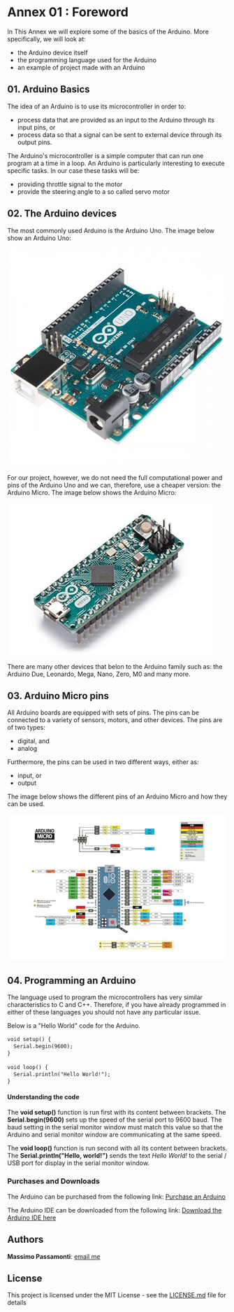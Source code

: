 [image1]: ./images/arduino_uno.jpg
[image2]: ./images/arduino_micro.jpg
[image3]: ./images/arduino_micro_pins.jpg

# Annex 01 : Foreword

In This Annex we will explore some of the basics of the Arduino. More specifically, we will look at:

* the Arduino device itself
* the programming language used for the Arduino
* an example of project made with an Arduino

## 01. Arduino Basics

The idea of an Arduino is to use its microcontroller in order to:
* process data that are provided as an input to the Arduino through its input pins, or
* process data so that a signal can be sent to external device through its output pins.

The Arduino's microcontroller is a simple computer that can run one program at a time in a loop. An Arduino is particularly interesting to execute specific tasks. In our case these tasks will be:
* providing throttle signal to the motor
* provide the steering angle to a so called servo motor

## 02. The Arduino devices

The most commonly used Arduino is the Arduino Uno. The image below show an Arduino Uno:

![alt text][image1]

For our project, however, we do not need the full computational power and pins of the Arduino Uno and we can, therefore, use a cheaper version: the Arduino Micro. The image below shows the Arduino Micro:

![alt text][image2]

There are many other devices that belon to the Arduino family such as: the Arduino Due, Leonardo, Mega, Nano, Zero, M0 and many more.

## 03. Arduino Micro pins

All Arduino boards are equipped with sets of pins. The pins can be connected to a variety of sensors, motors, and other devices. The pins are of two types:
* digital, and
* analog

Furthermore, the pins can be used in two different ways, either as:
* input, or
* output

The image below shows the different pins of an Arduino Micro and how they can be used.

![alt text][image3]

## 04. Programming an Arduino

The language used to program the microcontrollers has very similar characteristics to C and C++. Therefore, if you have already programmed in either of these languages you should not have any particular issue.

Below is a "Hello World" code for the Arduino.

```
void setup() {
  Serial.begin(9600);
}

void loop() {
  Serial.println("Hello World!");
}
```

#### Understanding the code

The **void setup()** function is run first with its content between brackets. The **Serial.begin(9600)** sets up the speed of the serial port to 9600 baud. The baud setting in the serial monitor window must match this value so that the Arduino and serial monitor window are communicating at the same speed.

The **void loop()** function is run second with all its content between brackets.
The **Serial.println("Hello, world!")** sends the text *Hello World!* to the serial / USB port for display in the serial monitor window.

### Purchases and Downloads
The Arduino can be purchased from the following link:
[Purchase an Arduino](https://store.arduino.cc/)

The Arduino IDE can be downloaded from the following link:
[Download the Arduino IDE here](https://www.arduino.cc/en/Main/Software)

## Authors

**Massimo Passamonti**: [email me](mailto:mpweb2.0@gmail.com)

## License

This project is licensed under the MIT License - see the [LICENSE.md](LICENSE.md) file for details
